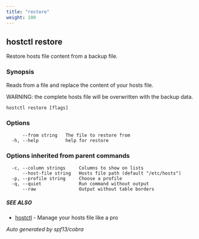 ```yaml
---
title: "restore"
weight: 100
---
```


## hostctl restore

Restore hosts file content from a backup file.

### Synopsis


Reads from a file and replace the content of your hosts file.

WARNING: the complete hosts file will be overwritten with the backup data.


```
hostctl restore [flags]
```

### Options

```
      --from string   The file to restore from
  -h, --help          help for restore
```

### Options inherited from parent commands

```
  -c, --column strings     Columns to show on lists
      --host-file string   Hosts file path (default "/etc/hosts")
  -p, --profile string     Choose a profile
  -q, --quiet              Run command without output
      --raw                Output without table borders
```

##### SEE ALSO

* [hostctl](/docs/cli-usage/hostctl)	 - Manage your hosts file like a pro

*Auto generated by spf13/cobra*

